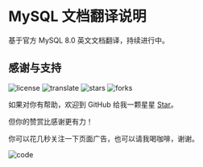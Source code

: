 # MySQL 文档翻译说明

基于官方 MySQL 8.0 英文文档翻译，持续进行中。

<InArticleAdsense
    data-ad-client="ca-pub-8380975615223941"
    data-ad-slot="9428292757">
</InArticleAdsense>

## 感谢与支持

![license](https://img.shields.io/badge/license-CC--BY--NC-%23396D94) ![translate](https://img.shields.io/badge/Translate-MySQL-%23396D94) ![stars](https://img.shields.io/github/stars/dev2007/mysql8-manual?label=Stars&logo=github&color=%23396D94) ![forks](https://img.shields.io/github/forks/dev2007/mysql8-manual?label=Forks&logo=github&color=%23396D94)

如果对你有帮助，欢迎到 GitHub 给我一颗星星 [Star](https://github.com/dev2007/mysql8-manual)。

但你的赞赏比感谢更有力！

你可以花几秒关注一下页面广告，也可以请我喝咖啡，谢谢。

![code](https://images.bookhub.tech/mp/code.jpg)
